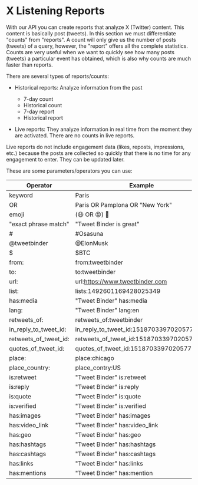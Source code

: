 # X Listening Reports

With our API you can create reports that analyze X (Twitter) content. This content is basically post (tweets). In this section we must differentiate "counts" from "reports". A count will only give us the number of posts (tweets) of a query, however, the "report" offers all the complete statistics. Counts are very useful when we want to quickly see how many posts (tweets) a particular event has obtained, which is also why counts are much faster than reports.

There are several types of reports/counts:

- Historical reports: Analyze information from the past

  - 7-day count
  - Historical count
  - 7-day report
  - Historical report
 
- Live reports: They analyze information in real time from the moment they are activated. There are no counts in live reports.

Live reports do not include engagement data (likes, reposts, impressions, etc.) because the posts are collected so quickly that there is no time for any engagement to enter. They can be updated later.

These are some parameters/operators you can use:

|Operator |Example|
|-----|--------|
|keyword|Paris       |
|OR  |Paris OR Pamplona OR "New York"      |	
|emoji|	(😃 OR 😡) 😬
|"exact phrase match"|	"Tweet Binder is great"
|#|	#Osasuna
|@tweetbinder| 	@ElonMusk
|$|	$BTC
|from:|	from:tweetbinder
|to:|	to:tweetbinder
|url:|	url:https://www.tweetbinder.com
|list:|	lists:1492601169428025349
|has:media|	"Tweet Binder" has:media
|lang:|	"Tweet Binder" lang:en
|retweets_of:|	retweets_of:tweetbinder
|in_reply_to_tweet_id:|	in_reply_to_tweet_id:1518703397020577793
|retweets_of_tweet_id:|	retweets_of_tweet_id:1518703397020577793
|quotes_of_tweet_id:|	quotes_of_tweet_id:1518703397020577793
|place:|	place:chicago
|place_country:|	place_contry:US
|is:retweet|	"Tweet Binder" is:retweet
|is:reply|	"Tweet Binder" is:reply
|is:quote|	"Tweet Binder" is:quote
|is:verified|	"Tweet Binder" is:verified
|has:images|	"Tweet Binder" has:images
|has:video_link|	"Tweet Binder" has:video_link
|has:geo|	"Tweet Binder" has:geo
|has:hashtags|	"Tweet Binder" has:hashtags
|has:cashtags|	"Tweet Binder" has:cashtags
|has:links|	"Tweet Binder" has:links
|has:mentions|	"Tweet Binder" has:mention
